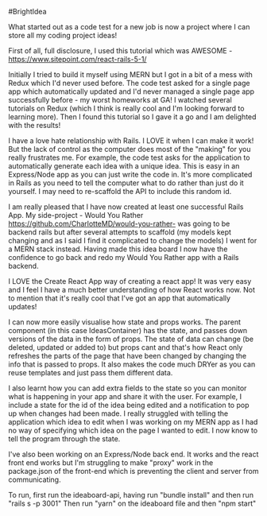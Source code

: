 #BrightIdea

What started out as a code test for a new job is now a project where I can store all my coding project ideas!

First of all, full disclosure, I used this tutorial which was AWESOME - https://www.sitepoint.com/react-rails-5-1/

Initially I tried to build it myself using MERN but I got in a bit of a mess with Redux which I'd never used before. The code test asked for a single page app which automatically updated and I'd never managed a single page app successfully before - my worst homeworks at GA! I watched several tutorials on Redux (which I think is really cool and I'm looking forward to learning more).  Then I found this tutorial so I gave it a go and I am delighted with the results!

I have a love hate relationship with Rails. I LOVE it when I can make it work! But the lack of control as the computer does most of the "making" for you really frustrates me.  For example, the code test asks for the application to automatically generate each idea with a unique idea.  This is easy in an Express/Node app as you can just write the code in.  It's more complicated in Rails as you need to tell the computer what to do rather than just do it yourself.  I may need to re-scaffold the API to include this random id.

I am really pleased that I have now created at least one successful Rails App. My side-project - Would You Rather https://github.com/CharlotteMD/would-you-rather- was going to be backend rails but after several attempts to scaffold (my models kept changing and as I said I find it complicated to change the models) I went for a MERN stack instead.  Having made this idea board I now have the confidence to go back and redo my Would You Rather app with a Rails backend.

I LOVE the Create React App way of creating a react app! It was very easy and I feel I have a much better understanding of how React works now.  Not to mention that it's really cool that I've got an app that automatically updates!

I can now more easily visualise how state and props works. The parent component (in this case IdeasContainer) has the state, and passes down versions of the data in the form of props.  The state of data can change (be deleted, updated or added to) but props cant and that's how React only refreshes the parts of the page that have been changed by changing the info that is passed to props. It also makes the code much DRYer as you can reuse templates and just pass them different data.

I also learnt how you can add extra fields to the state so you can monitor what is happening in your app and share it with the user.  For example, I include a state for the id of the idea being edited and a notification to pop up when changes had been made.  I really struggled with telling the application which idea to edit when I was working on my MERN app as I had no way of specifying which idea on the page I wanted to edit. I now know to tell the program through the state.

I've also been working on an Express/Node back end.  It works and the react front end works but I'm struggling to make "proxy" work in the package.json of the front-end which is preventing the client and server from communicating.

To run, first run the ideaboard-api, having run "bundle install" and then run "rails s -p 3001"
Then run "yarn" on the ideaboard file and then "npm start"
